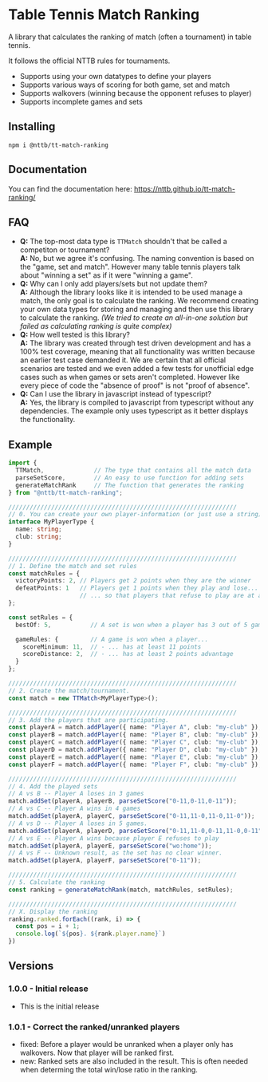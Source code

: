 # Table Tennis Match Ranking

A library that calculates the ranking of match (often a tournament) in table tennis.

It follows the official NTTB rules for tournaments.

- Supports using your own datatypes to define your players
- Supports various ways of scoring for both game, set and match
- Supports walkovers (winning because the opponent refuses to player)
- Supports incomplete games and sets

## Installing

```shell
npm i @nttb/tt-match-ranking
```

## Documentation

You can find the documentation here: <https://nttb.github.io/tt-match-ranking/>

## FAQ

- **Q:** The top-most data type is `TTMatch` shouldn't that be called a competiton or tournament?  
  **A:** No, but we agree it's confusing. The naming convention is based on the "game, set and match". However many table tennis players talk about "winning a set" as if it were "winning a game".
- **Q:** Why can I only add players/sets but not update them?  
  **A:** Although the library looks like it is intended to be used manage a match, the only goal is to calculate the ranking. We recommend creating your own data types for storing and managing and then use this library to calculate the ranking. _(We tried to create an all-in-one solution but failed as calculating ranking is quite complex)_
- **Q:** How well tested is this library?  
  **A:** The library was created through test driven development and has a 100% test coverage, meaning that all functionality was written because an earlier test case demanded it. We are certain that all official scenarios are tested and we even added a few tests for unofficial edge cases such as when games or sets aren't completed. However like every piece of code the "absence of proof" is not "proof of absence".
- **Q:** Can I use the library in javascript instead of typescript?  
  **A:** Yes, the library is compiled to javascript from typescript without any dependencies. The example only uses typescript as it better displays the functionality. 

## Example

```ts
import { 
  TTMatch,              // The type that contains all the match data
  parseSetScore,        // An easy to use function for adding sets
  generateMatchRank     // The function that generates the ranking
} from "@nttb/tt-match-ranking";

////////////////////////////////////////////////////////////////
// 0. You can create your own player-information (or just use a string).
interface MyPlayerType {
  name: string;
  club: string;
}

////////////////////////////////////////////////////////////////
// 1. Define the match and set rules
const matchRules = {
  victoryPoints: 2, // Players get 2 points when they are the winner
  defeatPoints: 1   // Players get 1 points when they play and lose...
                    // ... so that players that refuse to play are at a bigger disadvantage. 
};

const setRules = {
  bestOf: 5,           // A set is won when a player has 3 out of 5 games. 

  gameRules: {         // A game is won when a player...
    scoreMinimum: 11,  // - ... has at least 11 points
    scoreDistance: 2,  // - ... has at least 2 points advantage 
  }
};

////////////////////////////////////////////////////////////////
// 2. Create the match/tournament.
const match = new TTMatch<MyPlayerType>();

////////////////////////////////////////////////////////////////
// 3. Add the players that are participating.
const playerA = match.addPlayer({ name: "Player A", club: "my-club" });
const playerB = match.addPlayer({ name: "Player B", club: "my-club" });
const playerC = match.addPlayer({ name: "Player C", club: "my-club" });
const playerD = match.addPlayer({ name: "Player D", club: "my-club" });
const playerE = match.addPlayer({ name: "Player E", club: "my-club" });
const playerF = match.addPlayer({ name: "Player F", club: "my-club" });

////////////////////////////////////////////////////////////////
// 4. Add the played sets
// A vs B -- Player A loses in 3 games
match.addSet(playerA, playerB, parseSetScore("0-11,0-11,0-11"));
// A vs C -- Player A wins in 4 games
match.addSet(playerA, playerC, parseSetScore("0-11,11-0,11-0,11-0"));
// A vs D -- Player A loses in 5 games.
match.addSet(playerA, playerD, parseSetScore("0-11,11-0,0-11,11-0,0-11"));
// A vs E -- Player A wins because player E refuses to play
match.addSet(playerA, playerE, parseSetScore("wo:home"));
// A vs F -- Unknown result, as the set has no clear winner.
match.addSet(playerA, playerF, parseSetScore("0-11"));

////////////////////////////////////////////////////////////////
// 5. Calculate the ranking
const ranking = generateMatchRank(match, matchRules, setRules);

////////////////////////////////////////////////////////////////
// X. Display the ranking
ranking.ranked.forEach((rank, i) => {
  const pos = i + 1;
  console.log(`${pos}. ${rank.player.name}`)
})
```


## Versions

### 1.0.0 - Initial release

- This is the initial release

### 1.0.1 - Correct the ranked/unranked players

- fixed: Before a player would be unranked when a player only has walkovers. Now that player will be ranked first.
- new: Ranked sets are also included in the result. This is often needed when determing the total win/lose ratio in the ranking.
